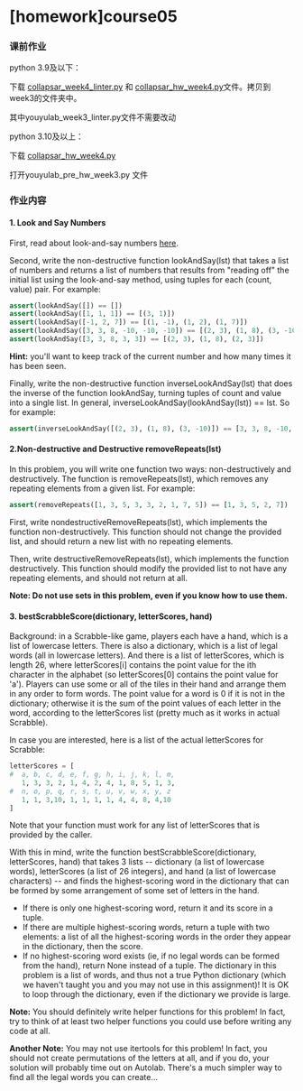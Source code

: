 # \[homework]course05

### 课前作业

python 3.9及以下：

下载 [collapsar\_week4\_linter.py](https://ossp.pengjunjie.com/collapsar-homework-3-9/collapsar\_week4\_linter.py) 和 [collapsar\_hw\_week4.py](https://ossp.pengjunjie.com/collapsar-homework-3-9/collapsar\_hw\_week4.py)文件。拷贝到week3的文件夹中。

其中youyulab\_week3\_linter.py文件不需要改动

python 3.10及以上：

下载 [collapsar\_hw\_week4.py](https://ossp.pengjunjie.com/collapsar-homework-3-10/collapsar\_hw\_week4.py)

打开youyulab\_pre\_hw\_week3.py 文件

### 作业内容

#### 1. **Look and Say Numbers**&#x20;

First, read about look-and-say numbers [here](https://en.wikipedia.org/wiki/Look-and-say\_sequence).

Second, write the non-destructive function lookAndSay(lst) that takes a list of numbers and returns a list of numbers that results from "reading off" the initial list using the look-and-say method, using tuples for each (count, value) pair. For example:

```py
assert(lookAndSay([]) == [])
assert(lookAndSay([1, 1, 1]) == [(3, 1)])
assert(lookAndSay([-1, 2, 7]) == [(1, -1), (1, 2), (1, 7)])
assert(lookAndSay([3, 3, 8, -10, -10, -10]) == [(2, 3), (1, 8), (3, -10)])
assert(lookAndSay([3, 3, 8, 3, 3]) == [(2, 3), (1, 8), (2, 3)])
```

**Hint:** you'll want to keep track of the current number and how many times it has been seen.

Finally, write the non-destructive function inverseLookAndSay(lst) that does the inverse of the function lookAndSay, turning tuples of count and value into a single list. In general, inverseLookAndSay(lookAndSay(lst)) == lst. So for example:

```py
assert(inverseLookAndSay([(2, 3), (1, 8), (3, -10)]) == [3, 3, 8, -10, -10, -10])
```

#### 2.**Non-destructive and Destructive removeRepeats(lst)**

In this problem, you will write one function two ways: non-destructively and destructively. The function is removeRepeats(lst), which removes any repeating elements from a given list. For example:

```py
assert(removeRepeats([1, 3, 5, 3, 3, 2, 1, 7, 5]) == [1, 3, 5, 2, 7])
```

First, write nondestructiveRemoveRepeats(lst), which implements the function non-destructively. This function should not change the provided list, and should return a new list with no repeating elements.

Then, write destructiveRemoveRepeats(lst), which implements the function destructively. This function should modify the provided list to not have any repeating elements, and should not return at all.

**Note: Do not use sets in this problem, even if you know how to use them.**

#### 3. **bestScrabbleScore(dictionary, letterScores, hand)**

Background: in a Scrabble-like game, players each have a hand, which is a list of lowercase letters. There is also a dictionary, which is a list of legal words (all in lowercase letters). And there is a list of letterScores, which is length 26, where letterScores\[i] contains the point value for the ith character in the alphabet (so letterScores\[0] contains the point value for 'a'). Players can use some or all of the tiles in their hand and arrange them in any order to form words. The point value for a word is 0 if it is not in the dictionary; otherwise it is the sum of the point values of each letter in the word, according to the letterScores list (pretty much as it works in actual Scrabble).

In case you are interested, here is a list of the actual letterScores for Scrabble:

```py
letterScores = [
#  a, b, c, d, e, f, g, h, i, j, k, l, m,
   1, 3, 3, 2, 1, 4, 2, 4, 1, 8, 5, 1, 3,
#  n, o, p, q, r, s, t, u, v, w, x, y, z
   1, 1, 3,10, 1, 1, 1, 1, 4, 4, 8, 4,10
]
```

Note that your function must work for any list of letterScores that is provided by the caller.

With this in mind, write the function bestScrabbleScore(dictionary, letterScores, hand) that takes 3 lists -- dictionary (a list of lowercase words), letterScores (a list of 26 integers), and hand (a list of lowercase characters) -- and finds the highest-scoring word in the dictionary that can be formed by some arrangement of some set of letters in the hand.

* If there is only one highest-scoring word, return it and its score in a tuple.
* If there are multiple highest-scoring words, return a tuple with two elements: a list of all the highest-scoring words in the order they appear in the dictionary, then the score.
* If no highest-scoring word exists (ie, if no legal words can be formed from the hand), return None instead of a tuple. The dictionary in this problem is a list of words, and thus not a true Python dictionary (which we haven't taught you and you may not use in this assignment)! It is OK to loop through the dictionary, even if the dictionary we provide is large.

**Note:** You should definitely write helper functions for this problem! In fact, try to think of at least two helper functions you could use before writing any code at all.

**Another Note:** You may not use itertools for this problem! In fact, you should not create permutations of the letters at all, and if you do, your solution will probably time out on Autolab. There's a much simpler way to find all the legal words you can create...
